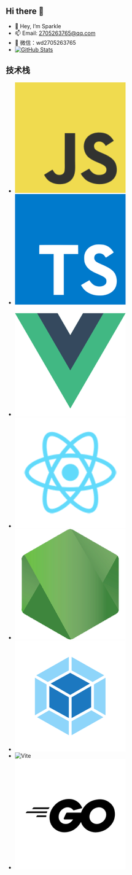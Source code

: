 ## Hi there 👋

<!--
**6iKUN6/6iKUN6** is a ✨ _special_ ✨ repository because its `README.md` (this file) appears on your GitHub profile.

Here are some ideas to get you started:

- 🔭 I’m currently working on ...
- 🌱 I’m currently learning ...
- 👯 I’m looking to collaborate on ...
- 🤔 I’m looking for help with ...
- 💬 Ask me about ...
- 📫 How to reach me: ...
- 😄 Pronouns: ...
- ⚡ Fun fact: ...
-->
- 👋 Hey, I’m Sparkle
- 📫 Email: [2705263765@qq.com](2705263765@qq.com)
- 💬 微信：wd2705263765
- [![GitHub Stats](https://github-readme-stats.vercel.app/api?username=6iKun6)](https://github.com/anuraghazra/github-readme-stats)

## 技术栈
- ![JavaScript](https://raw.githubusercontent.com/github/explore/80688e429a7d4ef2fca1e82350fe8e3517d3494d/topics/javascript/javascript.png)
- ![TypeScript](https://raw.githubusercontent.com/github/explore/80688e429a7d4ef2fca1e82350fe8e3517d3494d/topics/typescript/typescript.png)
- ![Vue.js](https://raw.githubusercontent.com/github/explore/80688e429a7d4ef2fca1e82350fe8e3517d3494d/topics/vue/vue.png)
- ![React](https://raw.githubusercontent.com/github/explore/80688e429a7d4ef2fca1e82350fe8e3517d3494d/topics/react/react.png)
- ![Node.js](https://raw.githubusercontent.com/github/explore/80688e429a7d4ef2fca1e82350fe8e3517d3494d/topics/nodejs/nodejs.png)
- ![Webpack](https://raw.githubusercontent.com/github/explore/80688e429a7d4ef2fca1e82350fe8e3517d3494d/topics/webpack/webpack.png)
- ![Vite](https://vitejs.dev/logo.svg)
- ![Go](https://raw.githubusercontent.com/github/explore/80688e429a7d4ef2fca1e82350fe8e3517d3494d/topics/go/go.png)
